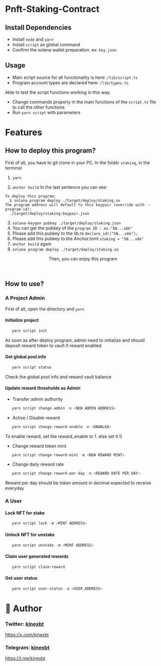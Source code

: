 # Pnft-Staking-Contract

## Install Dependencies

- Install `node` and `yarn`
- Install `script` as global command
- Confirm the solana wallet preparation. ex: `key.json`

## Usage

- Main script source for all functionality is here: `/lib/script.ts`
- Program account types are declared here: `/lib/types.ts`

Able to test the script functions working in this way.

- Change commands properly in the main functions of the `script.ts` file to call the other functions
- Run `yarn script` with parameters

# Features

## How to deploy this program?

First of all, you have to git clone in your PC.
In the folder `staking`, in the terminal

1. `yarn`

2. `anchor build`
   In the last sentence you can see:

```
To deploy this program:
  $ solana program deploy ./target/deploy/staking.so
The program address will default to this keypair (override with --program-id):
  ./target/deploy/staking-keypair.json
```

3. `solana-keygen pubkey ./target/deploy/staking.json`
4. You can get the pubkey of the `program ID : ex."5N...x6k"`
5. Please add this pubkey to the lib.rs
   `declare_id!("5N...x6k");`
6. Please add this pubkey to the Anchor.toml
   `staking = "5N...x6k"`
7. `anchor build` again
8. `solana program deploy ./target/deploy/staking.so`

<p align = "center">
Then, you can enjoy this program 
</p>
</br>

## How to use?

### A Project Admin

First of all, open the directory and `yarn`

#### Initialize project

```js
   yarn script init
```

As soon as after deploy program, admin need to initialize and should \
deposit reward token to vault if reward enabled

#### Get global pool info

```js
   yarn script status
```

Check the global pool info and reward vault balance

#### Update reward thresholds as Admin

- Transfer admin authority
```js
   yarn script change-admin -n <NEW ADMIN ADDRESS>
```

- Active / Disable reward
```js
   yarn script change-reward-enable -n <ENABLED>
```
To enable reward, set the reward_enable to 1. else set it 0

- Change reward token mint
```js
   yarn script change-reward-mint -m <NEW REWARD MINT>
```

- Change daily reward rate
```js
   yarn script change-reward-per-day -n <REWARD RATE PER DAY>
```
Reward per day should be token amount in decimal expected to receive everyday


### A User

#### Lock NFT for stake

```js
   yarn script lock -m <MINT ADDRESS>
```

#### Unlock NFT for unstake

```js
   yarn script unstake -m <MINT ADDRESS>
```

#### Claim user generated rewards

```js
   yarn script claim-reward
```

#### Get user status

```js
   yarn script user-status -a <USER_ADDRESS>
```

# 👤 Author

### Twitter: [kinexbt](https://x.com/kienxbt)   
https://x.com/kinexbt
### Telegram: [kinexbt](https://t.me/kinexbt)   
https://t.me/kinexbt

